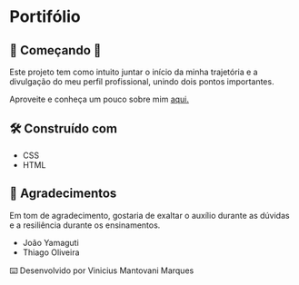 <h1>
  Portifólio
</h1>

<h2>
  🚀 Começando 	&#128511;
</h2>
  <p>Este projeto tem como intuito juntar o início da minha trajetória e a divulgação do meu perfil profissional, unindo dois pontos importantes.</p>
  <p>Aproveite e conheça um pouco sobre mim 
    <a href=https://vinimarques17.github.io/portfolio-cv/>aqui.</a>
  </p>

<h2>
  🛠️ Construído com
</h2>
  <ul>
    <li>CSS</li>
    <li>HTML</li>
  </ul>

<h2>
  🎁 Agradecimentos
</h2>
   <p>Em tom de agradecimento, gostaria de exaltar o auxílio durante as dúvidas e a resiliência durante os ensinamentos.</p>
  <ul>
    <li>João Yamaguti</li>
    <li>Thiago Oliveira</li>
  </ul>

  <p>⌨️ Desenvolvido por Vinicius Mantovani Marques</p>

  

